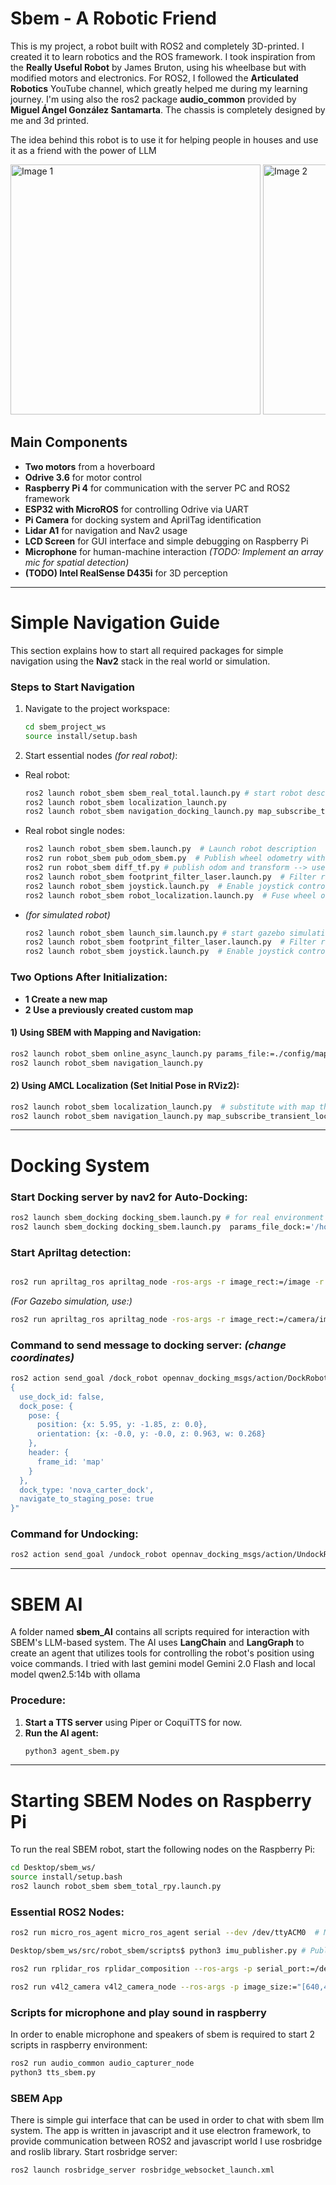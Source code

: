 # Sbem - A Robotic Friend

This is my project, a robot built with ROS2 and completely 3D-printed. I created it to learn robotics and the ROS framework. I took inspiration from the **Really Useful Robot** by James Bruton, using his wheelbase but with modified motors and electronics. For ROS2, I followed the **Articulated Robotics** YouTube channel, which greatly helped me during my learning journey. I'm using also the ros2 package **audio_common** provided by **Miguel Ángel González Santamarta**. The chassis is completely designed by me and 3d printed.

The idea behind this robot is to use it for helping people in houses and use it as a friend with the power of LLM 

<div style="overflow-x: auto; white-space: nowrap;">
  <img src="img_readme/img1.jpg" alt="Image 1" style="width:400; display:inline-block;"/>
  <img src="img_readme/img2.jpg" alt="Image 2" style="width:400px; display:inline-block;"/>
  <img src="img_readme/img3.jpg" alt="Image 3" style="width:400px; display:inline-block;"/>
  <img src="img_readme/img4.jpg" alt="Image 4" style="width:400px; display:inline-block;"/>
</div>

## Main Components
- **Two motors** from a hoverboard
- **Odrive 3.6** for motor control
- **Raspberry Pi 4** for communication with the server PC and ROS2 framework
- **ESP32 with MicroROS** for controlling Odrive via UART
- **Pi Camera** for docking system and AprilTag identification
- **Lidar A1** for navigation and Nav2 usage
- **LCD Screen** for GUI interface and simple debugging on Raspberry Pi
- **Microphone** for human-machine interaction *(TODO: Implement an array mic for spatial detection)*
- **(TODO) Intel RealSense D435i** for 3D perception

---

# Simple Navigation Guide
This section explains how to start all required packages for simple navigation using the **Nav2** stack in the real world or simulation.

### Steps to Start Navigation
1. Navigate to the project workspace:

   ```sh
   cd sbem_project_ws
   source install/setup.bash
   ```

2. Start essential nodes *(for real robot)*:

  - Real robot:
    ```sh
    ros2 launch robot_sbem sbem_real_total.launch.py # start robot description, odom publisher, laser filter , fusing odom and laser
    ros2 launch robot_sbem localization_launch.py
    ros2 launch robot_sbem navigation_docking_launch.py map_subscribe_transient_local:=true # fix problem with controller and docking TODO

    ```

  - Real robot single nodes: 
    ```sh
    ros2 launch robot_sbem sbem.launch.py  # Launch robot description
    ros2 run robot_sbem pub_odom_sbem.py  # Publish wheel odometry without transform
    ros2 run robot_sbem diff_tf.py # publish odom and transform --> use it when you don't use fuse imu 
    ros2 launch robot_sbem footprint_filter_laser.launch.py  # Filter robot shape in laser scan
    ros2 launch robot_sbem joystick.launch.py  # Enable joystick control if needed
    ros2 launch robot_sbem robot_localization.launch.py  # Fuse wheel odometry and IMU data (TODO)
    ```
  - *(for simulated robot)*
    ```sh
    ros2 launch robot_sbem launch_sim.launch.py # start gazebo simulation, robot description and sensors
    ros2 launch robot_sbem footprint_filter_laser.launch.py  # Filter robot shape in laser scan
    ros2 launch robot_sbem joystick.launch.py  # Enable joystick control if needed
    ```

### Two Options After Initialization:
- **1 Create a new map**
- **2 Use a previously created custom map**

#### 1) Using SBEM with Mapping and Navigation:
```sh
ros2 launch robot_sbem online_async_launch.py params_file:=./config/mapper_params_online_async.yaml use_sim_time:=false
ros2 launch robot_sbem navigation_launch.py
```

#### 2) Using AMCL Localization (Set Initial Pose in RViz2):
```sh
ros2 launch robot_sbem localization_launch.py  # substitute with map that you want (ex: for gazebo ros2 launch robot_sbem localization_launch.py map:=src/robot_sbem/maps/new_virtual_map/new_map_save.yaml use_sim_time:=true)
ros2 launch robot_sbem navigation_launch.py map_subscribe_transient_local:=true # Prevent map updates # for gazebo use_sim_time:=true  
```

---

# Docking System
### Start Docking server by nav2 for Auto-Docking:
```sh
ros2 launch sbem_docking docking_sbem.launch.py # for real environment
ros2 launch sbem_docking docking_sbem.launch.py  params_file_dock:='/home/morolinux/Projects/Sbem/sbem_project_ws/src/sbem_docking/params/docking_simulation.yaml' use_sim_time:=true # for simulation

```

### Start Apriltag detection:
```sh

ros2 run apriltag_ros apriltag_node -ros-args -r image_rect:=/image -r camera_info:=/camera_info --params-file `ros2 pkg prefix apriltag_ros`/share/apriltag_ros/cfg/tags_36h11.yaml
```

*(For Gazebo simulation, use:)*
```sh
ros2 run apriltag_ros apriltag_node -ros-args -r image_rect:=/camera/image_raw -r camera_info:=/camera/camera_info --params-file `ros2 pkg prefix apriltag_ros`/share/apriltag_ros/cfg/tags_36h11.yaml
```

### Command to send message to docking server: *(change coordinates)*
```sh
ros2 action send_goal /dock_robot opennav_docking_msgs/action/DockRobot "
{
  use_dock_id: false,
  dock_pose: {
    pose: {
      position: {x: 5.95, y: -1.85, z: 0.0},
      orientation: {x: -0.0, y: -0.0, z: 0.963, w: 0.268}
    },
    header: {
      frame_id: 'map'
    }
  },
  dock_type: 'nova_carter_dock',
  navigate_to_staging_pose: true
}"
```

### Command for Undocking: 
```sh
ros2 action send_goal /undock_robot opennav_docking_msgs/action/UndockRobot "{dock_type: 'nova_carter_dock'}"
```

---

# SBEM AI
A folder named **sbem_AI** contains all scripts required for interaction with SBEM's LLM-based system. The AI uses **LangChain** and **LangGraph** to create an agent that utilizes tools for controlling the robot's position using voice commands. I tried with last gemini model Gemini 2.0 Flash and local model qwen2.5:14b with ollama

### Procedure:
1. **Start a TTS server** using Piper or CoquiTTS for now.
2. **Run the AI agent:**
   ```sh
   python3 agent_sbem.py
   ```


---

# Starting SBEM Nodes on Raspberry Pi
To run the real SBEM robot, start the following nodes on the Raspberry Pi:
```sh
cd Desktop/sbem_ws/
source install/setup.bash
ros2 launch robot_sbem sbem_total_rpy.launch.py
```

### Essential ROS2 Nodes:
```sh
ros2 run micro_ros_agent micro_ros_agent serial --dev /dev/ttyACM0  # MicroROS communication with ESP32

Desktop/sbem_ws/src/robot_sbem/scripts$ python3 imu_publisher.py # Publish imu data with raspberry

ros2 run rplidar_ros rplidar_composition --ros-args -p serial_port:=/dev/ttyUSB0 -p frame_id:=laser_frame -p angle_compensate:=true -p scan_mode:=Standard -p serial_baudrate:=115200  # Start Lidar

ros2 run v4l2_camera v4l2_camera_node --ros-args -p image_size:="[640,480]" -p camera_frame_id:=camera_link_optical  # Start camera feed
```
### Scripts for microphone and play sound in raspberry
In order to enable microphone and speakers of sbem is required to start 2 scripts in raspberry environment:
```sh
ros2 run audio_common audio_capturer_node
python3 tts_sbem.py
```

### SBEM App
There is simple gui interface that can be used in order to chat with sbem llm system. The app is written in javascript and it use electron framework, 
to provide communication between ROS2 and javascript world I use rosbridge and roslib library. Start rosbridge server:
```sh
ros2 launch rosbridge_server rosbridge_websocket_launch.xml
```



